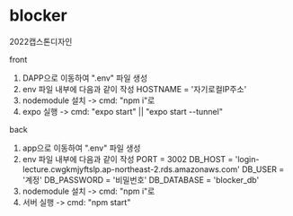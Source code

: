 # blocker
2022캡스톤디자인

front
1. DAPP으로 이동하여 ".env" 파일 생성 
2. env 파일 내부에 다음과 같이 작성
    HOSTNAME = '자기로컬IP주소'
3. nodemodule 설치 -> cmd: "npm i"로 
4. expo 실행 -> cmd: "expo start" ||  "expo start --tunnel"


back
1. app으로 이동하여 ".env" 파일 생성
2. env 파일 내부에 다음과 같이 작성
    PORT = 3002
    DB_HOST = 'login-lecture.cwgkmjyftslp.ap-northeast-2.rds.amazonaws.com'
    DB_USER =  '계정'
    DB_PASSWORD = '비밀번호'
    DB_DATABASE = 'blocker_db'
3. nodemodule 설치 -> cmd: "npm i"로 
4. 서버 실행 -> cmd: "npm start" 